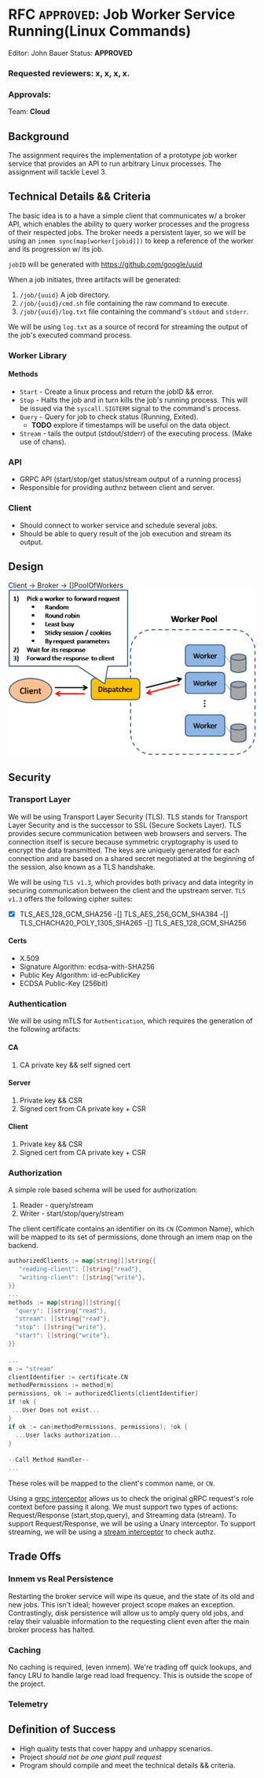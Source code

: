 # RFC `APPROVED`: Job Worker Service Running(Linux Commands)

Editor: John Bauer
Status: **APPROVED**

### Requested reviewers: x, x, x, x.

### Approvals:

Team: **Cloud**

## Background

The assignment requires the implementation of a prototype job worker service
that provides an API to run arbitrary Linux processes. The assignment will
tackle Level 3.

## Technical Details && Criteria

The basic idea is to a have a simple client that communicates w/ a broker API, which enables the ability to query worker processes and the progress of their respected
jobs. The broker needs a persistent layer, so we will be using an `inmem sync(map[worker[jobid]])` to keep a reference of the worker and its progression w/ its job.

`jobID` will be generated with https://github.com/google/uuid

When a job initiates, three artifacts will be generated:

1. `/job/{uuid}` A job directory.
1. `/job/{uuid}/cmd.sh` file containing the raw command to execute.
1. `/job/{uuid}/log.txt` file containing the command's `stdout` and `stderr`.

We will be using `log.txt` as a source of record for streaming the output of
the job's executed command process.

### Worker Library

#### Methods

-   `Start` - Create a linux process and return the jobID && error.
-   `Stop` - Halts the job and in turn kills the job's running process. This
    will be issued via the `syscall.SIGTERM` signal to the command's process.
-   `Query` - Query for job to check status (Running, Exited).
    -   **TODO** explore if timestamps will be useful on the data object.
-   `Stream` - tails the output (stdout/stderr) of the executing process. (Make use of chans).

### API

-   GRPC API (start/stop/get status/stream output of a running process)
-   Responsible for providing authnz between client and server.

### Client

-   Should connect to worker service and schedule several jobs.
-   Should be able to query result of the job execution and stream its output.

## Design

Client -> Broker -> []PoolOfWorkers
![](https://github.com/donnemartin/system-design-primer/raw/master/images/h81n9iK.png)

## Security

### Transport Layer

We will be using Transport Layer Security (TLS). TLS stands for Transport Layer
Security and is the successor to SSL (Secure Sockets Layer). TLS provides secure
communication between web browsers and servers. The connection itself is secure
because symmetric cryptography is used to encrypt the data transmitted. The keys
are uniquely generated for each connection and are based on a shared secret
negotiated at the beginning of the session, also known as a TLS handshake.

We will be using `TLS v1.3`, which provides both privacy and data integrity in
securing communication between the client and the upstream server. `TLS v1.3` offers the following cipher suites:

-[x] TLS_AES_128_GCM_SHA256
-[] TLS_AES_256_GCM_SHA384
-[] TLS_CHACHA20_POLY_1305_SHA265
-[] TLS_AES_128_GCM_SHA256

#### Certs

-   X.509
-   Signature Algorithm: ecdsa-with-SHA256
-   Public Key Algorithm: id-ecPublicKey
-   ECDSA Public-Key (256bit)

### Authentication

We will be using mTLS for `Authentication`, which requires the generation of the
following artifacts:

#### CA

1. CA private key && self signed cert

#### Server

1. Private key && CSR
1. Signed cert from CA private key + CSR

#### Client

1. Private key && CSR
1. Signed cert from CA private key + CSR

### Authorization

A simple role based schema will be used for authorization:

1. Reader - query/stream
1. Writer - start/stop/query/stream

The client certificate contains an identifier on its `CN` (Common Name), which
will be mapped to its set of permissions, done through an imem map on the
backend.

```go
authorizedClients := map[string][]string{{
   "reading-client": []string{"read"},
   "writing-client": []string{"write"},
}}
...
methods := map[string][]string{{
  "query": []string{"read"},
  "stream": []string{"read"},
  "stop": []string{"write"},
  "start": []string{"write"},
}}

...
m := "stream"
clientIdentifier := certificate.CN
methodPermissions := method[m]
permissions, ok := authorizedClients[clientIdentifier]
if !ok {
 ...User Does not exist...
}
if ok := can(methodPermissions, permissions); !ok {
  ...User lacks authorization...
}

--Call Method Handler--
...
```

These roles will be mapped to the client's common name, or `CN`.

Using a [grpc interceptor](https://grpc.io/blog/grpc-web-interceptor/) allows us to check the original gRPC request's role context
before passing it along. We must support two types of actions: Request/Response (start,stop,query), and
Streaming data (stream). To support Request/Response, we will be using a Unary interceptor.
To support streaming, we will be using a [stream interceptor](https://grpc.io/blog/grpc-web-interceptor/#stream-interceptor-example) to check authz.

## Trade Offs

### Inmem vs Real Persistence

Restarting the broker service will wipe its queue, and the state of its old and new
jobs. This isn't ideal; however project scope makes an exception. Contrastingly,
disk persistence will allow us to amply query old jobs, and relay their valuable information to
the requesting client even after the main broker process has halted.

### Caching

No caching is required, (even inmem). We're trading off quick lookups, and fancy
LRU to handle large read load frequency. This is outside the scope of the project.

### Telemetry

## Definition of Success

-   High quality tests that cover happy and unhappy scenarios.
-   Project _should not be one giant pull request_
-   Program should compile and meet the technical details && criteria.
